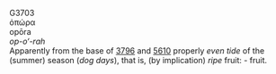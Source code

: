 <body>
  <p>G3703<br>  ὀπώρα  <br> opōra  <br><i>op-o‘-rah </i><br>Apparently from the base of <a href="g3796.htm">3796</a> and <a href="g5610.htm">5610</a>  properly <i>even</i> <i>tide</i> of the (summer) season (<i>dog</i> <i>days</i>), that is, (by implication) <i>ripe</i> fruit: - fruit.<br></p>
 </body>